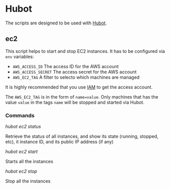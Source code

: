 # Hubot

The scripts are designed to be used with [Hubot](https://github.com/github/hubot/).

## ec2

This script helps to start and stop EC2 instances. It has to be configured via `env` variables:

* `AWS_ACCESS_ID` The access ID for the AWS account
* `AWS_ACCESS_SECRET` The access secret for the AWS account
* `AWS_EC2_TAG` A filter to selecto which machines are managed

It is highly recommended that you use [IAM](http://aws.amazon.com/es/iam/) to get the access account.

The `AWS_EC2_TAG` is in the form of `name=value`. Only machines that has the value `value` in the tags `name` will be stopped and started via Hubot.

### Commands

*hubot ec2 status*

Retrieve the status of all instances, and show its state (running, stopped, etc), it instance ID, and its public IP address (if any)

*hubot ec2 start*

Starts all the instances

*hubot ec2 stop*

Stop all the instances
